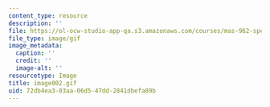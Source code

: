 ```yaml
---
content_type: resource
description: ''
file: https://ol-ocw-studio-app-qa.s3.amazonaws.com/courses/mas-962-special-topics-new-textiles-spring-2010/72db4ea303aa06d547dd2841dbefa89b_image002.gif
file_type: image/gif
image_metadata:
  caption: ''
  credit: ''
  image-alt: ''
resourcetype: Image
title: image002.gif
uid: 72db4ea3-03aa-06d5-47dd-2841dbefa89b
---
```

